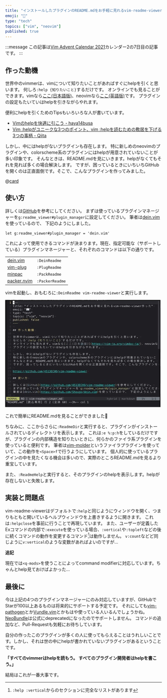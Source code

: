 ```yaml
---
title: "インストールしたプラグインのREADME.mdをお手軽に見れるvim-readme-viewer作った"
emoji: "📖"
type: "tech"
topics: ["vim", "neovim"]
published: true
---
```


:::message
この記事は[Vim Advent Calendar 2021](https://qiita.com/advent-calendar/2021/vim)カレンダー2の7日目の記事です。
:::

## 作った動機

世界中のvimmerは、vimについて知りたいことがあればすぐにhelpを引くと思います。
何しろ`:help {知りたいこと}`するだけです。
オンラインでも見ることができます。vimなら[ここ(日本語版)](https://vim-jp.org/vimdoc-ja/)、neovimなら[ここ(英語版)](https://neovim.io/doc/user/)です。
プラグインの設定もたいていはhelpを引きながらやれます。

便利にhelpを引くためのTipsもいろいろな人が書いています。
 - [Vimのhelpを快適に引こう - haya14busa](http://haya14busa.com/reading-vim-help/)
 - [Vim :helpがユニークな3つのポイント、vim :helpを読むための敷居を下げる3つの事柄 - Qiita](https://qiita.com/shinshin86/items/eb41e4fb513bb4d3e3cd)

しかし、中にはhelpがないプラグインも存在します。
特に新しめのneovimのプラグインや、colorscheme系のプラグインにはhelpが用意されていないことが多い印象です。
そんなときは、README.mdを見にいきます。helpがなくてもそれを見れば多くの場合解決します。
ですが、困っているときにいちいちGitHubを開くのは正直面倒です。そこで、こんなプラグインを作ってみました。

@[card](https://github.com/4513ECHO/vim-readme-viewer)

## 使い方

詳しくは[GitHub](https://github.com/4513ECHO/vim-readme-viewer)を参考にしてください。
まずは使っているプラグインマネージャーを`g:readme_viewer#plugin_manager`に設定してください。
筆者は[dein.vim](https://github.com/Shougo/dein.vim)を使っているので、 下記のようにしました。

```vim
let g:readme_viewer#plugin_manager = 'dein.vim'
```

これによって使用できるコマンドが決まります。現在、指定可能な（サポートしている）プラグインマネージャーと、それぞれのコマンドは以下の通りです。

|                                                        |               |
|--------------------------------------------------------|---------------|
|[dein.vim](https://github.com/Shougo/dein.vim)          |`:DeinReadme`  |
|[vim-plug](https://github.com/junegunn/vim-plug)        |`:PlugReadme`  |
|[minpac](https://github.com/k-takata/minpac)            |`:PackReadme`  |
|[packer.nvim](https://github.com/wbthomason/packer.nvim)|`:PackerReadme`|

vimを起動し、おもむろに`:DeinReadme vim-readme-viewer`と実行します。

![doing :DeinReadme](/images/vim-readme-viewer-1.gif)

これで簡単にREADME.mdを見ることができました🎉

ちなみに、ここからさらに`:ReadmeDir`と実行すると、プラグインがインストールされているディレクトリを表示します。
これは`:e %:p:h`をしているだけですが、プラグインの内部構造を知りたいときに、何らかのファイラ系プラグインを使っていると便利です。
筆者は[vim-molder](https://github.com/mattn/vim-molder)というファイラプラグインを使っていて、この動作を`<Space>f`で行うようにしています。
個人的に使っているプラグインの中を見たくなる機会は多いので、実際のところREADME.mdを見るより重宝しています。

また、`:ReadmeHelp`と実行すると、そのプラグインのhelpを表示します。helpが存在しないと失敗します。

## 実装と問題点

vim-readme-viewerはデフォルトで`:help`と同じようにウィンドウを開く、つまりもともと開いているヘルプウィンドウを上書きするように開きます。
これは`:helpclose`を事前に行うことで再現しています。
また、ユーザーが定義したExコマンドの内部で`:execute`を使っている場合、`:vertical`や`:topleft`などの後に続くコマンドの動作を変更するコマンド[^1]は動作しません。
`v:count`などど同じように`v:vertical`のような変数があればよいのですが…

**追記**

現在では`<q-mods>`を使うことによってcommand modifierに対応しています。ちゃんとhelp見ておけばよかった…

## 最後に

今は上記の4つのプラグインマネージャーにのみ対応していますが、GitHubでStarが100以上あるものは将来的にサポートする予定です。
それにしても[vim-pathogen](https://github.com/tpope/vim-pathogen)とか[Vundle.vim](https://github.com/VundleVim/Vundle.vim)とかもはや使っている人いるんでしょうかね。
[NeoBundle](https://github.com/Shougo/neobundle.vim)は公式にdeprecatedになったのでサポートしません。
コマンドの追加など、Pull-Requestも気軽にお待ちしています。

自分の作ったこのプラグインが多くの人に使ってもらえることはうれしいことです。しかし、それは世の中にhelpが書かれていないプラグインがあるということです。

**「すべてのvimmerはhelpを読もう。
すべてのプラグイン開発者はhelpを書こう。」**

結局はこれが一番大事です。


[^1]: `:help :vertical`からのセクションに完全なリストがあります
